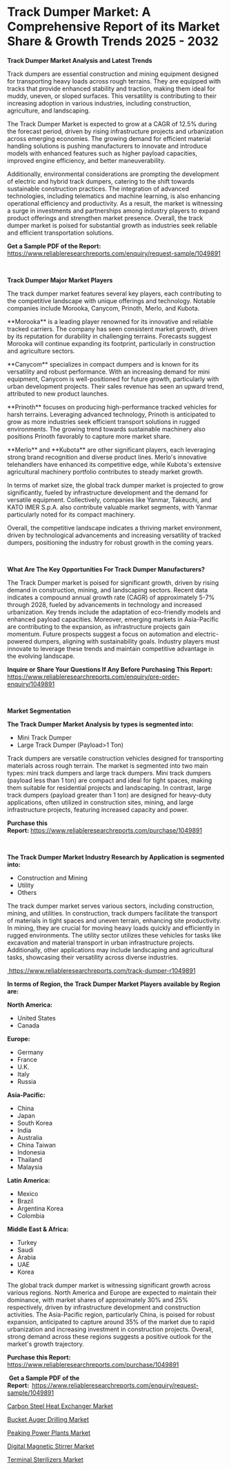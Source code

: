 <p><h1>Track Dumper Market: A Comprehensive Report of its Market Share & Growth Trends 2025 - 2032</h1></p><p><strong>Track Dumper Market Analysis and Latest Trends</strong></p>
<p><p>Track dumpers are essential construction and mining equipment designed for transporting heavy loads across rough terrains. They are equipped with tracks that provide enhanced stability and traction, making them ideal for muddy, uneven, or sloped surfaces. This versatility is contributing to their increasing adoption in various industries, including construction, agriculture, and landscaping.</p><p>The Track Dumper Market is expected to grow at a CAGR of 12.5% during the forecast period, driven by rising infrastructure projects and urbanization across emerging economies. The growing demand for efficient material handling solutions is pushing manufacturers to innovate and introduce models with enhanced features such as higher payload capacities, improved engine efficiency, and better maneuverability.</p><p>Additionally, environmental considerations are prompting the development of electric and hybrid track dumpers, catering to the shift towards sustainable construction practices. The integration of advanced technologies, including telematics and machine learning, is also enhancing operational efficiency and productivity. As a result, the market is witnessing a surge in investments and partnerships among industry players to expand product offerings and strengthen market presence. Overall, the track dumper market is poised for substantial growth as industries seek reliable and efficient transportation solutions.</p></p>
<p><strong>Get a Sample PDF of the Report:&nbsp;</strong> <a href="https://www.reliableresearchreports.com/enquiry/request-sample/1049891?utm_campaign=13&utm_medium=2&utm_source=Github&utm_content=ia&utm_term=17022025&utm_id=track-dumper">https://www.reliableresearchreports.com/enquiry/request-sample/1049891</a></p>
<p>&nbsp;</p>
<p><strong>Track Dumper Major Market Players</strong></p>
<p><p>The track dumper market features several key players, each contributing to the competitive landscape with unique offerings and technology. Notable companies include Morooka, Canycom, Prinoth, Merlo, and Kubota. </p><p>**Morooka** is a leading player renowned for its innovative and reliable tracked carriers. The company has seen consistent market growth, driven by its reputation for durability in challenging terrains. Forecasts suggest Morooka will continue expanding its footprint, particularly in construction and agriculture sectors.</p><p>**Canycom** specializes in compact dumpers and is known for its versatility and robust performance. With an increasing demand for mini equipment, Canycom is well-positioned for future growth, particularly with urban development projects. Their sales revenue has seen an upward trend, attributed to new product launches.</p><p>**Prinoth** focuses on producing high-performance tracked vehicles for harsh terrains. Leveraging advanced technology, Prinoth is anticipated to grow as more industries seek efficient transport solutions in rugged environments. The growing trend towards sustainable machinery also positions Prinoth favorably to capture more market share.</p><p>**Merlo** and **Kubota** are other significant players, each leveraging strong brand recognition and diverse product lines. Merlo's innovative telehandlers have enhanced its competitive edge, while Kubota's extensive agricultural machinery portfolio contributes to steady market growth.</p><p>In terms of market size, the global track dumper market is projected to grow significantly, fueled by infrastructure development and the demand for versatile equipment. Collectively, companies like Yanmar, Takeuchi, and KATO IMER S.p.A. also contribute valuable market segments, with Yanmar particularly noted for its compact machinery.</p><p>Overall, the competitive landscape indicates a thriving market environment, driven by technological advancements and increasing versatility of tracked dumpers, positioning the industry for robust growth in the coming years.</p></p>
<p>&nbsp;</p>
<p><strong>What Are The Key Opportunities For Track Dumper Manufacturers?</strong></p>
<p><p>The Track Dumper market is poised for significant growth, driven by rising demand in construction, mining, and landscaping sectors. Recent data indicates a compound annual growth rate (CAGR) of approximately 5-7% through 2028, fueled by advancements in technology and increased urbanization. Key trends include the adaptation of eco-friendly models and enhanced payload capacities. Moreover, emerging markets in Asia-Pacific are contributing to the expansion, as infrastructure projects gain momentum. Future prospects suggest a focus on automation and electric-powered dumpers, aligning with sustainability goals. Industry players must innovate to leverage these trends and maintain competitive advantage in the evolving landscape.</p></p>
<p><strong>Inquire or Share Your Questions If Any Before Purchasing This Report:</strong> <a href="https://www.reliableresearchreports.com/enquiry/pre-order-enquiry/1049891?utm_campaign=13&utm_medium=2&utm_source=Github&utm_content=ia&utm_term=17022025&utm_id=track-dumper">https://www.reliableresearchreports.com/enquiry/pre-order-enquiry/1049891</a></p>
<p>&nbsp;</p>
<p><strong>Market Segmentation</strong></p>
<p><strong>The Track Dumper Market Analysis by types is segmented into:</strong></p>
<p><ul><li>Mini Track Dumper</li><li>Large Track Dumper (Payload>1 Ton)</li></ul></p>
<p><p>Track dumpers are versatile construction vehicles designed for transporting materials across rough terrain. The market is segmented into two main types: mini track dumpers and large track dumpers. Mini track dumpers (payload less than 1 ton) are compact and ideal for tight spaces, making them suitable for residential projects and landscaping. In contrast, large track dumpers (payload greater than 1 ton) are designed for heavy-duty applications, often utilized in construction sites, mining, and large infrastructure projects, featuring increased capacity and power.</p></p>
<p><strong>Purchase this Report:&nbsp;</strong><a href="https://www.reliableresearchreports.com/purchase/1049891?utm_campaign=13&utm_medium=2&utm_source=Github&utm_content=ia&utm_term=17022025&utm_id=track-dumper">https://www.reliableresearchreports.com/purchase/1049891</a></p>
<p>&nbsp;</p>
<p><strong>The Track Dumper Market Industry Research by Application is segmented into:</strong></p>
<p><ul><li>Construction and Mining</li><li>Utility</li><li>Others</li></ul></p>
<p><p>The track dumper market serves various sectors, including construction, mining, and utilities. In construction, track dumpers facilitate the transport of materials in tight spaces and uneven terrain, enhancing site productivity. In mining, they are crucial for moving heavy loads quickly and efficiently in rugged environments. The utility sector utilizes these vehicles for tasks like excavation and material transport in urban infrastructure projects. Additionally, other applications may include landscaping and agricultural tasks, showcasing their versatility across diverse industries.</p></p>
<p><a href="https://www.reliableresearchreports.com/track-dumper-r1049891?utm_campaign=13&utm_medium=2&utm_source=Github&utm_content=ia&utm_term=17022025&utm_id=track-dumper">&nbsp;https://www.reliableresearchreports.com/track-dumper-r1049891</a></p>
<p><strong>In terms of Region, the Track Dumper Market Players available by Region are:</strong></p>
<p>
    <p> <strong> North America: </strong>
        <ul>
            <li>United States</li>
            <li>Canada</li>
        </ul>
        </p> 
    <p> <strong> Europe: </strong>
        <ul>
            <li>Germany</li>
            <li>France</li>
            <li>U.K.</li>
            <li>Italy</li>
            <li>Russia</li>
        </ul>
        </p> 
    <p> <strong> Asia-Pacific: </strong>
        <ul>
            <li>China</li>
            <li>Japan</li>
            <li>South Korea</li>
            <li>India</li>
            <li>Australia</li>
            <li>China Taiwan</li>
            <li>Indonesia</li>
            <li>Thailand</li>
            <li>Malaysia</li>
        </ul>
        </p> 
    <p> <strong> Latin America: </strong>
        <ul>
            <li>Mexico</li>
            <li>Brazil</li>
            <li>Argentina Korea</li>
            <li>Colombia</li>
        </ul>
        </p> 
    <p> <strong> Middle East & Africa: </strong>
        <ul>
            <li>Turkey</li>
            <li>Saudi</li>
            <li>Arabia</li>
            <li>UAE</li>
            <li>Korea</li>
        </ul>
    </p>
    </p>
<p><p>The global track dumper market is witnessing significant growth across various regions. North America and Europe are expected to maintain their dominance, with market shares of approximately 30% and 25% respectively, driven by infrastructure development and construction activities. The Asia-Pacific region, particularly China, is poised for robust expansion, anticipated to capture around 35% of the market due to rapid urbanization and increasing investment in construction projects. Overall, strong demand across these regions suggests a positive outlook for the market's growth trajectory.</p></p>
<p><strong>Purchase this Report: </strong><a href="https://www.reliableresearchreports.com/purchase/1049891?utm_campaign=13&utm_medium=2&utm_source=Github&utm_content=ia&utm_term=17022025&utm_id=track-dumper">https://www.reliableresearchreports.com/purchase/1049891</a></p>
<p>&nbsp;<strong>Get a Sample PDF of the Report:&nbsp;&nbsp;</strong><a href="https://www.reliableresearchreports.com/enquiry/request-sample/1049891?utm_campaign=13&utm_medium=2&utm_source=Github&utm_content=ia&utm_term=17022025&utm_id=track-dumper">https://www.reliableresearchreports.com/enquiry/request-sample/1049891</a></p>
<p><strong></strong></p>
<p><p><a href="https://github.com/abantolemox08/Market-Research-Report-List-1/blob/main/carbon-steel-heat-exchanger-market.md?utm_campaign=13&utm_medium=2&utm_source=Github&utm_content=ia&utm_term=17022025&utm_id=track-dumper">Carbon Steel Heat Exchanger Market</a></p><p><a href="https://github.com/peddicehle/Market-Research-Report-List-1/blob/main/bucket-auger-drilling-market.md?utm_campaign=13&utm_medium=2&utm_source=Github&utm_content=ia&utm_term=17022025&utm_id=track-dumper">Bucket Auger Drilling Market</a></p><p><a href="https://github.com/raffadongraffadong/Market-Research-Report-List-1/blob/main/peaking-power-plants-market.md?utm_campaign=13&utm_medium=2&utm_source=Github&utm_content=ia&utm_term=17022025&utm_id=track-dumper">Peaking Power Plants Market</a></p><p><a href="https://github.com/ahmalaloanne/Market-Research-Report-List-1/blob/main/digital-magnetic-stirrer-market.md?utm_campaign=13&utm_medium=2&utm_source=Github&utm_content=ia&utm_term=17022025&utm_id=track-dumper">Digital Magnetic Stirrer Market</a></p><p><a href="https://github.com/njockebogris/Market-Research-Report-List-1/blob/main/terminal-sterilizers-market.md?utm_campaign=13&utm_medium=2&utm_source=Github&utm_content=ia&utm_term=17022025&utm_id=track-dumper">Terminal Sterilizers Market</a></p></p>
